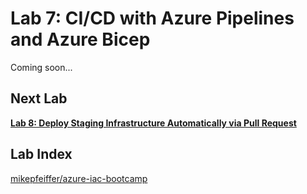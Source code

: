 # Lab 7: CI/CD with Azure Pipelines and Azure Bicep

Coming soon...

## Next Lab
**[Lab 8: Deploy Staging Infrastructure Automatically via Pull Request](https://github.com/mikepfeiffer/azure-iac-bootcamp/tree/main/Lab%208)**

## Lab Index
[mikepfeiffer/azure-iac-bootcamp](https://github.com/mikepfeiffer/azure-iac-bootcamp)